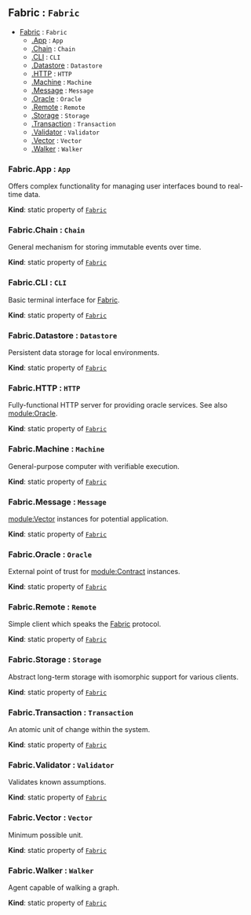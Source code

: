 <a name="module_Fabric"></a>

## Fabric : <code>Fabric</code>

* [Fabric](#module_Fabric) : <code>Fabric</code>
    * [.App](#module_Fabric.App) : <code>App</code>
    * [.Chain](#module_Fabric.Chain) : <code>Chain</code>
    * [.CLI](#module_Fabric.CLI) : <code>CLI</code>
    * [.Datastore](#module_Fabric.Datastore) : <code>Datastore</code>
    * [.HTTP](#module_Fabric.HTTP) : <code>HTTP</code>
    * [.Machine](#module_Fabric.Machine) : <code>Machine</code>
    * [.Message](#module_Fabric.Message) : <code>Message</code>
    * [.Oracle](#module_Fabric.Oracle) : <code>Oracle</code>
    * [.Remote](#module_Fabric.Remote) : <code>Remote</code>
    * [.Storage](#module_Fabric.Storage) : <code>Storage</code>
    * [.Transaction](#module_Fabric.Transaction) : <code>Transaction</code>
    * [.Validator](#module_Fabric.Validator) : <code>Validator</code>
    * [.Vector](#module_Fabric.Vector) : <code>Vector</code>
    * [.Walker](#module_Fabric.Walker) : <code>Walker</code>

<a name="module_Fabric.App"></a>

### Fabric.App : <code>App</code>
Offers complex functionality for managing user interfaces bound to real-time data.

**Kind**: static property of [<code>Fabric</code>](#module_Fabric)  
<a name="module_Fabric.Chain"></a>

### Fabric.Chain : <code>Chain</code>
General mechanism for storing immutable events over time.

**Kind**: static property of [<code>Fabric</code>](#module_Fabric)  
<a name="module_Fabric.CLI"></a>

### Fabric.CLI : <code>CLI</code>
Basic terminal interface for [Fabric](#module_Fabric).

**Kind**: static property of [<code>Fabric</code>](#module_Fabric)  
<a name="module_Fabric.Datastore"></a>

### Fabric.Datastore : <code>Datastore</code>
Persistent data storage for local environments.

**Kind**: static property of [<code>Fabric</code>](#module_Fabric)  
<a name="module_Fabric.HTTP"></a>

### Fabric.HTTP : <code>HTTP</code>
Fully-functional HTTP server for providing oracle services.  See also [module:Oracle](module:Oracle).

**Kind**: static property of [<code>Fabric</code>](#module_Fabric)  
<a name="module_Fabric.Machine"></a>

### Fabric.Machine : <code>Machine</code>
General-purpose computer with verifiable execution.

**Kind**: static property of [<code>Fabric</code>](#module_Fabric)  
<a name="module_Fabric.Message"></a>

### Fabric.Message : <code>Message</code>
[module:Vector](module:Vector) instances for potential application.

**Kind**: static property of [<code>Fabric</code>](#module_Fabric)  
<a name="module_Fabric.Oracle"></a>

### Fabric.Oracle : <code>Oracle</code>
External point of trust for [module:Contract](module:Contract) instances.

**Kind**: static property of [<code>Fabric</code>](#module_Fabric)  
<a name="module_Fabric.Remote"></a>

### Fabric.Remote : <code>Remote</code>
Simple client which speaks the [Fabric](#module_Fabric) protocol.

**Kind**: static property of [<code>Fabric</code>](#module_Fabric)  
<a name="module_Fabric.Storage"></a>

### Fabric.Storage : <code>Storage</code>
Abstract long-term storage with isomorphic support for various clients.

**Kind**: static property of [<code>Fabric</code>](#module_Fabric)  
<a name="module_Fabric.Transaction"></a>

### Fabric.Transaction : <code>Transaction</code>
An atomic unit of change within the system.

**Kind**: static property of [<code>Fabric</code>](#module_Fabric)  
<a name="module_Fabric.Validator"></a>

### Fabric.Validator : <code>Validator</code>
Validates known assumptions.

**Kind**: static property of [<code>Fabric</code>](#module_Fabric)  
<a name="module_Fabric.Vector"></a>

### Fabric.Vector : <code>Vector</code>
Minimum possible unit.

**Kind**: static property of [<code>Fabric</code>](#module_Fabric)  
<a name="module_Fabric.Walker"></a>

### Fabric.Walker : <code>Walker</code>
Agent capable of walking a graph.

**Kind**: static property of [<code>Fabric</code>](#module_Fabric)  
